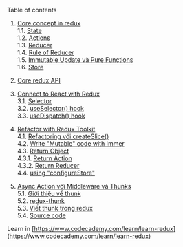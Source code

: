 Table of contents

1. [Core concept in redux](./Lesson01/README.md)\
   1.1. [State](./Lesson01/README.md#state)\
   1.2. [Actions](./Lesson01/README.md#actions)\
   1.3. [Reducer](./Lesson01/README.md#reducer)\
   1.4. [Rule of Reducer](./Lesson01/README.md#rule_of_reducer)\
   1.5. [Immutable Update và Pure Functions](./Lesson01/README.md#immutable_update_and_pure_function)\
   1.6. [Store](./Lesson01/README.md#store)

2. [Core redux API](./Lesson02/README.md)

3. [Connect to React with Redux](./Lesson03/README.md)\
   3.1. [Selector](./Lesson03/README.md/#selector)\
   3.2. [useSelector() hook](./Lesson03/README.md#useSelector)\
   3.3. [useDispatch() hook](./Lesson03/README.md#useDispatch)

4. [Refactor with Redux Toolkit](./Lesson04/README.md)\
   4.1. [Refactoring với createSlice()](./Lesson04/README.md#createSlice)\
   4.2. [Write "Mutable" code with Immer](./Lesson04/README.md#mutable)\
   4.3. [Return Object](./Lesson04/README.md#return_object)\
    4.3.1. [Return Action](./Lesson04/README.md#return_action)\
    4.3.2. [Return Reducer](./Lesson04/README.md#return_reducer)\
   4.4. [using "configureStore"](./Lesson04/README.md#configureStore)

5. [Async Action với Middleware và Thunks](./Lesson05/README.md)\
   5.1. [Giới thiệu về thunk](./Lesson05/README.md#thunk)\
   5.2. [redux-thunk](./Lesson05/README.md#redux-thmdk)\
   5.3. [Viết thunk trong redux](./Lesson05/README.md#write-thunk-in-redux)\
   5.4. [Source code](./Lesson05/README.md#source-code)

Learn in [https://www.codecademy.com/learn/learn-redux](https://www.codecademy.com/learn/learn-redux)

